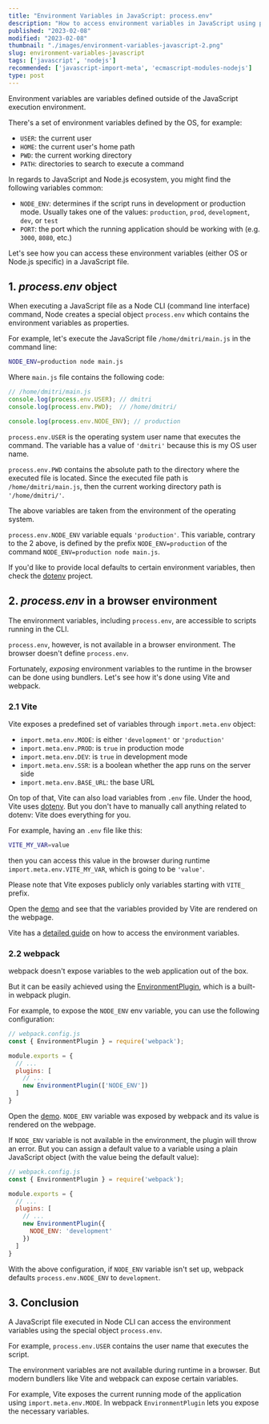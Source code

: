 ```yaml
---
title: "Environment Variables in JavaScript: process.env"
description: "How to access environment variables in JavaScript using process.env."  
published: "2023-02-08"
modified: "2023-02-08"
thumbnail: "./images/environment-variables-javascript-2.png"
slug: environment-variables-javascript
tags: ['javascript', 'nodejs']
recommended: ['javascript-import-meta', 'ecmascript-modules-nodejs']
type: post
---
```


Environment variables are variables defined outside of the JavaScript execution environment.  

There's a set of environment variables defined by the OS, for example:

* `USER`: the current user
* `HOME`: the current user's home path
* `PWD`: the current working directory
* `PATH`: directories to search to execute a command

In regards to JavaScript and Node.js ecosystem, you might find the following variables common:

* `NODE_ENV`: determines if the script runs in development or production mode. Usually takes one of the values: `production`, `prod`, `development`, `dev`, or `test`
* `PORT`: the port which the running application should be working with (e.g. `3000`, `8080`, etc.)

Let's see how you can access these environment variables (either OS or Node.js specific) in a JavaScript file.  

## 1. *process.env* object

When executing a JavaScript file as a Node CLI (command line interface) command, Node creates a special object `process.env` which contains the environment variables as properties.  

For example, let's execute the JavaScript file `/home/dmitri/main.js` in the command line:

```bash
NODE_ENV=production node main.js
```

Where `main.js` file contains the following code:

```javascript
// /home/dmitri/main.js
console.log(process.env.USER); // dmitri
console.log(process.env.PWD);  // /home/dmitri/

console.log(process.env.NODE_ENV); // production
```

`process.env.USER` is the operating system user name that executes the command. The variable has a value of `'dmitri'` because this is my OS user name.  

`process.env.PWD` contains the absolute path to the directory where the executed file is located. Since the executed file path is `/home/dmitri/main.js`, then the current working directory path is `'/home/dmitri/'`.  

The above variables are taken from the environment of the operating system.  

`process.env.NODE_ENV` variable equals `'production'`. This variable, contrary to the 2 above, is defined by the prefix `NODE_ENV=production` of the command `NODE_ENV=production node main.js`. 

If you'd like to provide local defaults to certain environment variables, then check the [dotenv](https://github.com/motdotla/dotenv) project.  

## 2. *process.env* in a browser environment

The environment variables, including `process.env`, are accessible to scripts running in the CLI.  

`process.env`, however, is not available in a browser environment. The browser doesn't define `process.env`.  

Fortunately, *exposing* environment variables to the runtime in the browser can be done using bundlers. Let's see how it's done using Vite and webpack.   

### 2.1 Vite

Vite exposes a predefined set of variables through `import.meta.env` object:

* `import.meta.env.MODE`: is either `'development'` or `'production'`
* `import.meta.env.PROD`: is `true` in production mode
* `import.meta.env.DEV`: is `true` in development mode
* `import.meta.env.SSR`: is a boolean whether the app runs on the server side
* `import.meta.env.BASE_URL`: the base URL

On top of that, Vite can also load variables from `.env` file. Under the hood, Vite uses [dotenv](https://github.com/motdotla/dotenv). But you don't have to manually call anything related to dotenv: Vite does everything for you.

For example, having an `.env` file like this:

```bash
VITE_MY_VAR=value
```

then you can access this value in the browser during runtime `import.meta.env.VITE_MY_VAR`, which is going to be `'value'`.  

Please note that Vite exposes publicly only variables starting with `VITE_` prefix. 

Open the [demo](https://stackblitz.com/edit/vitejs-vite-61fsdd?file=src%2FApp.vue) and see that the variables provided by Vite are rendered on the webpage.  

Vite has a [detailed guide](https://vitejs.dev/guide/env-and-mode.html) on how to access the environment variables.  

### 2.2 webpack

webpack doesn't expose variables to the web application out of the box.  

But it can be easily achieved using the [EnvironmentPlugin](https://webpack.js.org/plugins/environment-plugin/), which is a built-in webpack plugin.  

For example, to expose the `NODE_ENV` env variable, you can use the following configuration:

```javascript {7}
// webpack.config.js
const { EnvironmentPlugin } = require('webpack');

module.exports = {
  // ...
  plugins: [
    // ...
    new EnvironmentPlugin(['NODE_ENV'])
  ]
}
```

Open the [demo](https://stackblitz.com/edit/webpack-5-react-starter-twfbyv?file=src%2Fapp.tsx). `NODE_ENV` variable was exposed by webpack and its value is rendered on the webpage.  

If `NODE_ENV` variable is not available in the environment, the plugin will throw an error. But you can assign a default value to a variable using a plain JavaScript object (with the value being the default value):

```javascript {8}
// webpack.config.js
const { EnvironmentPlugin } = require('webpack');

module.exports = {
  // ...
  plugins: [
    // ...
    new EnvironmentPlugin({
      NODE_ENV: 'development'
    })
  ]
}
``` 

With the above configuration, if `NODE_ENV` variable isn't set up, webpack defaults `process.env.NODE_ENV` to `development`.  

## 3. Conclusion

A JavaScript file executed in Node CLI can access the environment variables using the special object `process.env`. 

For example, `process.env.USER` contains the user name that executes the script.  

The environment variables are not available during runtime in a browser. But modern bundlers like Vite and webpack can expose certain variables.  

For example, Vite exposes the current running mode of the application using `import.meta.env.MODE`. In webpack `EnvironmentPlugin` lets you expose the necessary variables.  